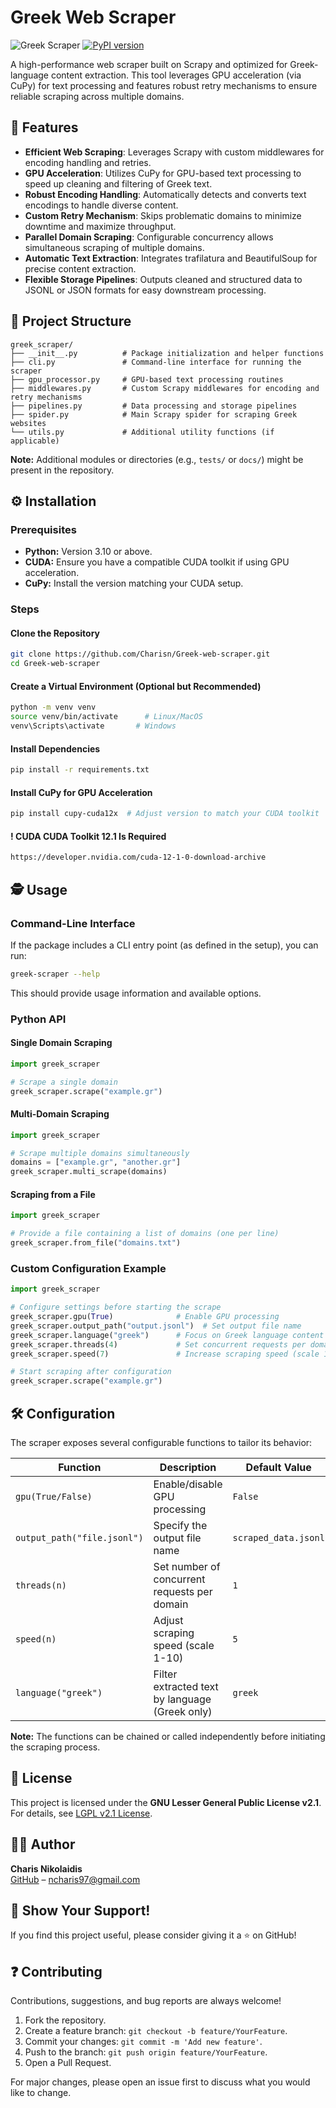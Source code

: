 # Greek Web Scraper

![Greek Scraper](https://img.shields.io/badge/Scrapy-Greek%20Scraper-brightgreen)
[![PyPI version](https://img.shields.io/pypi/v/greek_scraper.svg)](https://pypi.org/project/greek_scraper/)

A high-performance web scraper built on Scrapy and optimized for Greek-language content extraction. This tool leverages GPU acceleration (via CuPy) for text processing and features robust retry mechanisms to ensure reliable scraping across multiple domains.

## 🚀 Features
- **Efficient Web Scraping**: Leverages Scrapy with custom middlewares for encoding handling and retries.
- **GPU Acceleration**: Utilizes CuPy for GPU-based text processing to speed up cleaning and filtering of Greek text.
- **Robust Encoding Handling**: Automatically detects and converts text encodings to handle diverse content.
- **Custom Retry Mechanism**: Skips problematic domains to minimize downtime and maximize throughput.
- **Parallel Domain Scraping**: Configurable concurrency allows simultaneous scraping of multiple domains.
- **Automatic Text Extraction**: Integrates trafilatura and BeautifulSoup for precise content extraction.
- **Flexible Storage Pipelines**: Outputs cleaned and structured data to JSONL or JSON formats for easy downstream processing.

## 📂 Project Structure
```
greek_scraper/
├── __init__.py          # Package initialization and helper functions
├── cli.py               # Command-line interface for running the scraper
├── gpu_processor.py     # GPU-based text processing routines
├── middlewares.py       # Custom Scrapy middlewares for encoding and retry mechanisms
├── pipelines.py         # Data processing and storage pipelines
├── spider.py            # Main Scrapy spider for scraping Greek websites
└── utils.py             # Additional utility functions (if applicable)
```
**Note:** Additional modules or directories (e.g., `tests/` or `docs/`) might be present in the repository.

## ⚙️ Installation

### Prerequisites
- **Python:** Version 3.10 or above.
- **CUDA:** Ensure you have a compatible CUDA toolkit if using GPU acceleration.
- **CuPy:** Install the version matching your CUDA setup.

### Steps

#### Clone the Repository
```bash
git clone https://github.com/Charisn/Greek-web-scraper.git
cd Greek-web-scraper
```

#### Create a Virtual Environment (Optional but Recommended)
```bash
python -m venv venv
source venv/bin/activate      # Linux/MacOS
venv\Scripts\activate       # Windows
```

#### Install Dependencies
```bash
pip install -r requirements.txt
```

#### Install CuPy for GPU Acceleration
```bash
pip install cupy-cuda12x  # Adjust version to match your CUDA toolkit
```

#### ! CUDA CUDA Toolkit 12.1 Is Required
```bash
https://developer.nvidia.com/cuda-12-1-0-download-archive
```

## 🕵️ Usage

### Command-Line Interface
If the package includes a CLI entry point (as defined in the setup), you can run:
```bash
greek-scraper --help
```
This should provide usage information and available options.

### Python API

#### Single Domain Scraping
```python
import greek_scraper

# Scrape a single domain
greek_scraper.scrape("example.gr")
```

#### Multi-Domain Scraping
```python
import greek_scraper

# Scrape multiple domains simultaneously
domains = ["example.gr", "another.gr"]
greek_scraper.multi_scrape(domains)
```

#### Scraping from a File
```python
import greek_scraper

# Provide a file containing a list of domains (one per line)
greek_scraper.from_file("domains.txt")
```

### Custom Configuration Example
```python
import greek_scraper

# Configure settings before starting the scrape
greek_scraper.gpu(True)              # Enable GPU processing
greek_scraper.output_path("output.jsonl")  # Set output file name
greek_scraper.language("greek")      # Focus on Greek language content
greek_scraper.threads(4)             # Set concurrent requests per domain
greek_scraper.speed(7)               # Increase scraping speed (scale 1-10)

# Start scraping after configuration
greek_scraper.scrape("example.gr")
```

## 🛠 Configuration

The scraper exposes several configurable functions to tailor its behavior:

| Function                  | Description                               | Default Value       |
|---------------------------|-------------------------------------------|---------------------|
| `gpu(True/False)`         | Enable/disable GPU processing             | `False`             |
| `output_path("file.jsonl")` | Specify the output file name             | `scraped_data.jsonl` |
| `threads(n)`              | Set number of concurrent requests per domain | `1`                 |
| `speed(n)`                | Adjust scraping speed (scale 1-10)         | `5`                 |
| `language("greek")`       | Filter extracted text by language (Greek only) | `greek`        |

**Note:** The functions can be chained or called independently before initiating the scraping process.

## 📜 License
This project is licensed under the **GNU Lesser General Public License v2.1**.  
For details, see [LGPL v2.1 License](https://www.gnu.org/licenses/old-licenses/lgpl-2.1.html).

## 👨‍💻 Author  
**Charis Nikolaidis**  
[GitHub](https://github.com/Charisn) – ncharis97@gmail.com  

## 🌟 Show Your Support!  
If you find this project useful, please consider giving it a ⭐ on GitHub!

## ❓ Contributing  
Contributions, suggestions, and bug reports are always welcome!  

1. Fork the repository.  
2. Create a feature branch: `git checkout -b feature/YourFeature`.  
3. Commit your changes: `git commit -m 'Add new feature'`.  
4. Push to the branch: `git push origin feature/YourFeature`.  
5. Open a Pull Request.  

For major changes, please open an issue first to discuss what you would like to change.
